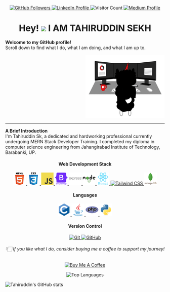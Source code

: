 <p align="center">
  <a href="https://github.com/iamsekh">
    <img src="https://img.shields.io/github/followers/iamsekh?label=follow&style=social" alt="GitHub Followers" />
  </a>
  <a href="https://www.linkedin.com/in/iamsekh/">
    <img src="https://img.shields.io/badge/-Tahiruddin%20Sk-blue?style=flat-square&logo=Linkedin&logoColor=white" alt="LinkedIn Profile"/>
  </a>
  <img src="https://visitor-badge.glitch.me/badge?page_id=iamsekh&left_color=gray&right_color=blue" alt="Visitor Count" />
  <a href="https://medium.com/@iamsekh">
    <img src="https://img.shields.io/badge/-@Tahiruddin%20Sk-black?style=flat-square&labelColor=000000&logo=Medium" alt="Medium Profile" />
  </a>
</p>



<h1 align="center">Hey! <img src="https://media.giphy.com/media/hvRJCLFzcasrR4ia7z/giphy.gif" width="40px"> I AM TAHIRUDDIN SEKH</h1>

<p align="left" margin-top="40px"><b>Welcome to my GitHub profile!</b> <br>
Scroll down to find what I do, what I am doing, and what I am up to.<br></p>
<p align="right">
  <img src="/assests/coder.gif" height="200px"/>
</p>

  
<p align="center"><b><hr>A Brief Introduction</b> <br>
I'm Tahiruddin Sk, a dedicated and hardworking professional currently undergoing MERN Stack Developer Training. I completed my diploma in computer science engineering from Jahangirabad Institute of Technology, Barabanki, UP.</p>

<h4 align="center">Web Development Stack</h4> 
<div align="center">
  <a href="https://www.w3.org/html/" target="_blank" rel="noreferrer">
    <img src="https://raw.githubusercontent.com/devicons/devicon/master/icons/html5/html5-original-wordmark.svg" alt="HTML5" width="40" height="40"/>
  </a> 
  <a href="https://www.w3schools.com/css/" target="_blank" rel="noreferrer">
    <img src="https://raw.githubusercontent.com/devicons/devicon/master/icons/css3/css3-original-wordmark.svg" alt="CSS3" width="40" height="40"/>
  </a>
  <a href="https://developer.mozilla.org/en-US/docs/Web/JavaScript" target="_blank" rel="noreferrer">
    <img src="https://raw.githubusercontent.com/devicons/devicon/master/icons/javascript/javascript-original.svg" alt="JavaScript" width="40" height="40"/>
  </a>
  <a href="https://getbootstrap.com" target="_blank" rel="noreferrer">
    <img src="https://raw.githubusercontent.com/devicons/devicon/master/icons/bootstrap/bootstrap-plain-wordmark.svg" alt="Bootstrap" width="40" height="40"/>
  </a>
  <a href="https://expressjs.com" target="_blank" rel="noreferrer">
    <img src="https://raw.githubusercontent.com/devicons/devicon/master/icons/express/express-original-wordmark.svg" alt="Express.js" width="40" height="40"/>
  </a>
  <a href="https://nodejs.org" target="_blank" rel="noreferrer">
    <img src="https://raw.githubusercontent.com/devicons/devicon/master/icons/nodejs/nodejs-original-wordmark.svg" alt="Node.js" width="40" height="40"/>
  </a>
  <a href="https://reactjs.org/" target="_blank" rel="noreferrer">
    <img src="https://raw.githubusercontent.com/devicons/devicon/master/icons/react/react-original-wordmark.svg" alt="React" width="40" height="40"/>
  </a>
  <a href="https://tailwindcss.com/" target="_blank" rel="noreferrer">
    <img src="https://www.vectorlogo.zone/logos/tailwindcss/tailwindcss-icon.svg" alt="Tailwind CSS" width="40" height="40"/>
  </a>
  <a href="https://www.mongodb.com/" target="_blank" rel="noreferrer">
    <img src="https://raw.githubusercontent.com/devicons/devicon/master/icons/mongodb/mongodb-original-wordmark.svg" alt="MongoDB" width="40" height="40"/>
  </a>
</div>

<h4 align="center">Languages</h4>  
<div align="center">
  <a href="https://www.cprogramming.com/" target="_blank" rel="noreferrer">
    <img src="https://raw.githubusercontent.com/devicons/devicon/master/icons/c/c-original.svg" alt="C" width="40" height="40"/>
  </a>
  <a href="https://www.java.com" target="_blank" rel="noreferrer">
    <img src="https://raw.githubusercontent.com/devicons/devicon/master/icons/java/java-original.svg" alt="Java" width="40" height="40"/>
  </a>
  <a href="https://www.php.net" target="_blank" rel="noreferrer">
    <img src="https://raw.githubusercontent.com/devicons/devicon/master/icons/php/php-original.svg" alt="PHP" width="40" height="40"/>
  </a>
  <a href="https://www.python.org" target="_blank" rel="noreferrer">
    <img src="https://raw.githubusercontent.com/devicons/devicon/master/icons/python/python-original.svg" alt="Python" width="40" height="40"/>
  </a>
</div>

<h4 align="center">Version Control</h4>  
<div align="center">
  <a href="https://git-scm.com/" target="_blank" rel="noreferrer">
    <img src="https://www.vectorlogo.zone/logos/git-scm/git-scm-icon.svg" alt="Git" width="40" height="40"/>
  </a>
  <a href="https://github.com/" target="_blank" rel="noreferrer">
    <img src="https://www.vectorlogo.zone/logos/github/github-tile.svg" alt="GitHub" width="40" height="40"/>
  </a>
</div>

<h6 align="center">
<i>👇🏻 If you like what I do, consider buying me a coffee to support my journey!</i>
</h6>

<p align="center">
  <a href="https://www.buymeacoffee.com/tahiruddinsk" target="_blank">
    <img src="https://cdn.buymeacoffee.com/buttons/v2/default-green.png" alt="Buy Me A Coffee" style="height: 60px !important; width: 217px !important;">
  </a>
</p>

<p align="center">
  <img src="https://github-readme-stats.vercel.app/api/top-langs?username=iamsekh&show_icons=true&locale=en&layout=compact&theme=merko" alt="Top Languages" />
</p>

![Tahiruddin's GitHub stats](https://github-readme-stats.vercel.app/api?username=iamsekh&show_icons=true&theme=merko)

